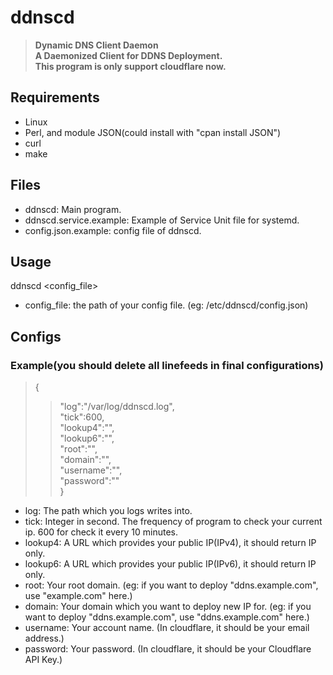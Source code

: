# ddnscd
>**Dynamic DNS Client Daemon**<br/>
>**A Daemonized Client for DDNS Deployment.**<br/>
>**This program is only support cloudflare now.**

## Requirements
* Linux
* Perl, and module JSON(could install with "cpan install JSON")
* curl
* make

## Files
* ddnscd: Main program.
* ddnscd.service.example: Example of Service Unit file for systemd.
* config.json.example: config file of ddnscd.

## Usage
ddnscd <config_file>
* config_file: the path of your config file. (eg: /etc/ddnscd/config.json)

## Configs
### Example(you should delete all linefeeds in final configurations)
>{<br/>
>>"log":"/var/log/ddnscd.log",<br/>
>>"tick":600,<br/>
>>"lookup4":"",<br/>
>>"lookup6":"",<br/>
>>"root":"",<br/>
>>"domain":"",<br/>
>>"username":"",<br/>
>>"password":""<br/>
>}<br/>
 * log: The path which you logs writes into.
 * tick: Integer in second. The frequency of program to check your current ip. 600 for check it every 10 minutes.
 * lookup4: A URL which provides your public IP(IPv4), it should return IP only.
 * lookup6: A URL which provides your public IP(IPv6), it should return IP only.
 * root: Your root domain. (eg: if you want to deploy "ddns.example.com", use "example.com" here.)
 * domain: Your domain which you want to deploy new IP for. (eg: if you want to deploy "ddns.example.com", use "ddns.example.com" here.)
 * username: Your account name. (In cloudflare, it should be your email address.)
 * password: Your password. (In cloudflare, it should be your Cloudflare API Key.)
